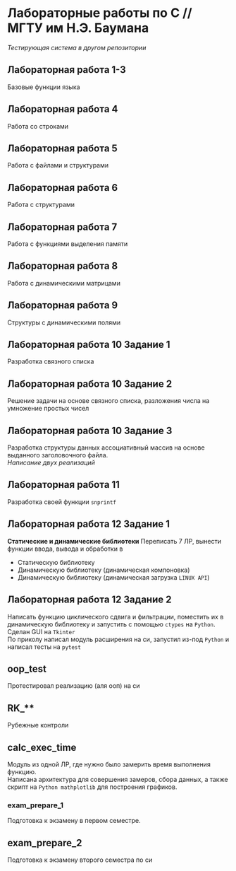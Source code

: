 # Лабораторные работы по C // МГТУ им Н.Э. Баумана
_Тестирующая система в другом репозитории_  

## Лабораторная работа 1-3
Базовые функции языка

## Лабораторная работа 4
Работа со строками  

## Лабораторная работа 5
Работа с файлами и структурами

## Лабораторная работа 6
Работа с структурами

## Лабораторная работа 7
Работа с функциями выделения памяти

## Лабораторная работа 8
Работа с динамическими матрицами

## Лабораторная работа 9
Структуры с динамическими полями

## Лабораторная работа 10 Задание 1
Разработка связного списка

## Лабораторная работа 10 Задание 2
Решение задачи на основе связного списка, разложения числа на умножение простых чисел

## Лабораторная работа 10 Задание 3
Разработка структуры данных ассоциативный массив на основе выданного заголовочного файла.  
_Написание двух реализаций_

## Лабораторная работа 11
Разработка своей функции `snprintf`

## Лабораторная работа 12 Задание 1
**Статические и динамические библиотеки**
Переписать 7 ЛР, вынести функции ввода, вывода и обработки в
- Статическую библиотеку
- Динамическую библиотеку (динамическая компоновка)
- Динамическую библиотеку (динамическая загрузка `LINUX API`)

## Лабораторная работа 12 Задание 2
Написать функцию циклического сдвига и фильтрации, поместить их в динамическую библиотеку и запустить с помощью `ctypes` на `Python`. Сделан GUI на `Tkinter`  
По приколу написал модуль расширения на си, запустил из-под `Python` и написал тесты на `pytest`

## oop_test
Протестировал реализацию (аля ооп) на си

## RK_**
Рубежные контроли

## calc_exec_time
Модуль из одной ЛР, где нужно было замерить время выполнения функцию.  
Написана архитектура для совершения замеров, сбора данных, а также скрипт на `Python mathplotlib` для построения графиков.

### exam_prepare_1
Подготовка к экзамену в первом семестре.

## exam_prepare_2
Подготовка к экзамену второго семестра по си